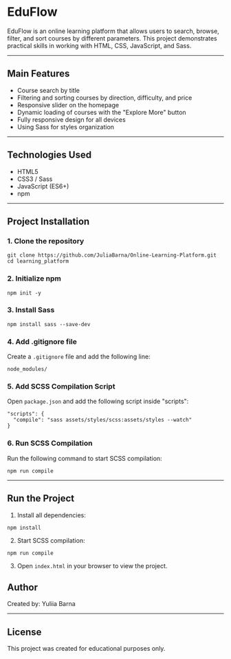 # EduFlow 

EduFlow is an online learning platform that allows users to search, browse, filter, and sort courses by different parameters. This project demonstrates practical skills in working with HTML, CSS, JavaScript, and Sass.

---

## Main Features
- Course search by title
- Filtering and sorting courses by direction, difficulty, and price
- Responsive slider on the homepage
- Dynamic loading of courses with the "Explore More" button
- Fully responsive design for all devices
- Using Sass for styles organization

---

## Technologies Used
- HTML5
- CSS3 / Sass
- JavaScript (ES6+)
- npm

---

## Project Installation

### 1. Clone the repository
```
git clone https://github.com/JuliaBarna/Online-Learning-Platform.git
cd learning_platform
```

### 2. Initialize npm
```
npm init -y
```

### 3. Install Sass
```
npm install sass --save-dev
```

### 4. Add .gitignore file
Create a `.gitignore` file and add the following line:
```
node_modules/
```

### 5. Add SCSS Compilation Script
Open `package.json` and add the following script inside "scripts":
```
"scripts": {
  "compile": "sass assets/styles/scss:assets/styles --watch"
}
```

### 6. Run SCSS Compilation
Run the following command to start SCSS compilation:
```
npm run compile
```

---

## Run the Project

1. Install all dependencies:
```
npm install
```

2. Start SCSS compilation:
```
npm run compile
```

3. Open `index.html` in your browser to view the project.


## Author
Created by: Yuliia Barna

---

## License
This project was created for educational purposes only.
